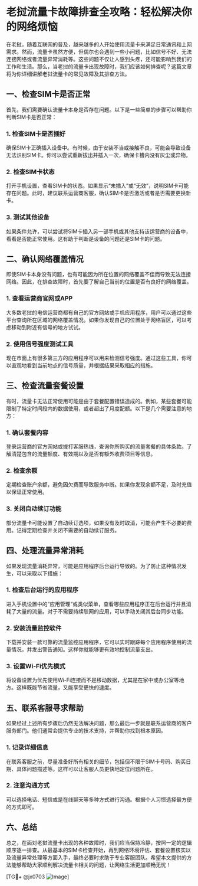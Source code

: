 # 老挝流量卡故障排查全攻略：轻松解决你的网络烦恼

在老挝，随着互联网的普及，越来越多的人开始使用流量卡来满足日常通讯和上网需求。然而，流量卡虽然方便，但偶尔也会遇到一些小问题，比如信号不好、无法连接网络或者流量异常消耗等。这些问题不仅让人感到头疼，还可能影响到我们的工作和生活。那么，当老挝的流量卡出现故障时，我们应该如何排查呢？这篇文章将为你详细讲解老挝流量卡的常见故障及其排查方法。

## 一、检查SIM卡是否正常

首先，我们需要确认流量卡本身是否存在问题。以下是一些简单的步骤可以帮助你判断SIM卡是否正常：

### 1. 检查SIM卡是否插好

确保SIM卡正确插入设备中。有时候，由于安装不当或接触不良，可能会导致设备无法识别SIM卡。你可以尝试重新拔出并插入一次，确保卡槽内没有灰尘或异物。

### 2. 检查SIM卡状态

打开手机设置，查看SIM卡的状态。如果显示“未插入”或“无效”，说明SIM卡可能存在问题。此时，建议联系运营商客服，确认SIM卡是否激活或者是否需要更换新卡。

### 3. 测试其他设备

如果条件允许，可以尝试将SIM卡插入另一部手机或其他支持该运营商的设备中，看看是否能正常使用。这有助于判断是设备的问题还是SIM卡的问题。

## 二、确认网络覆盖情况

即使SIM卡本身没有问题，也有可能因为所在位置的网络覆盖不佳而导致无法连接网络。因此，在排查故障时，首先要了解自己当前的位置是否有良好的网络覆盖。

### 1. 查看运营商官网或APP

大多数老挝的电信运营商都有自己的官方网站或手机应用程序，用户可以通过这些平台查询所在区域的网络覆盖情况。如果你发现自己的位置处于网络盲区，可以考虑移动到附近有信号的地方试试。

### 2. 使用信号强度测试工具

现在市面上有很多第三方的应用程序可以用来检测信号强度。通过这些工具，你可以直观地看到当前地点的信号质量，并根据结果采取相应的措施。

## 三、检查流量套餐设置

有时，流量卡无法正常使用可能是由于套餐配置错误造成的。例如，某些套餐可能限制了特定时间段内的数据使用，或者超出了月度配额。以下是几个需要注意的地方：

### 1. 确认套餐内容

登录运营商的官方网站或拨打客服热线，查询你所购买的流量套餐的具体条款。了解清楚包含的流量额度、有效期以及是否有额外收费项目等信息。

### 2. 检查余额

定期检查账户余额，避免因欠费而导致服务中断。如果你发现余额不足，及时充值以保证正常使用。

### 3. 关闭自动续订功能

部分流量卡可能设置了自动续订选项，如果没有及时取消，可能会产生不必要的费用。记得定期检查并关闭不需要的自动续订服务。

## 四、处理流量异常消耗

如果发现流量消耗异常，可能是应用程序后台运行导致的。为了防止这种情况发生，可以采取以下措施：

### 1. 检查后台运行的应用程序

进入手机设置中的“应用管理”或类似菜单，查看哪些应用程序正在后台运行并且消耗了大量的流量。对于不需要持续联网的应用，可以手动关闭其后台同步功能。

### 2. 安装流量监控软件

下载并安装一款可靠的流量监控应用程序，它可以实时跟踪每个应用程序使用的流量情况，并发出警告通知。这样你就能够更有效地控制流量支出。

### 3. 设置Wi-Fi优先模式

将设备设置为优先使用Wi-Fi连接而不是移动数据，尤其是在家中或办公室等地方。这样既能节省流量，又能享受更快的速度。

## 五、联系客服寻求帮助

如果经过上述所有步骤后仍然无法解决问题，那么最后一步就是联系运营商的客户服务部门。他们通常会提供专业的技术支持，并帮助你找到根本原因。

### 1. 记录详细信息

在联系客服之前，尽量准备好所有相关的细节，包括但不限于SIM卡号码、购买日期、具体问题描述等。这样可以让客服人员更快地定位问题所在。

### 2. 注意沟通方式

可以选择电话、短信或是在线聊天等多种方式进行沟通。根据个人习惯选择最方便的方式即可。

## 六、总结

总之，在面对老挝流量卡出现的各种故障时，我们应当保持冷静，按照一定的逻辑顺序逐一排查。从最基本的SIM卡检查开始，再到网络环境评估、套餐设置核实以及流量异常处理等方面入手，最终必要时求助于专业客服团队。希望本文提供的方法能够帮助大家顺利解决流量卡相关的问题，让网络生活更加顺畅无忧！

[TG💪+ @jx0703 ![Image](https://github.com/user-attachments/assets/dbca1d08-cadb-493c-b0ec-ad6f7a83f270)]